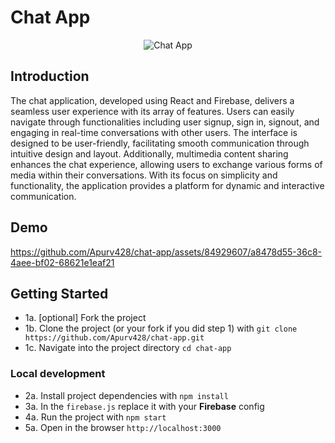 # Chat App

<div align="center">
  <img src="https://cdn.codemortals.io/mascot/5.png" alt="Chat App" />
</div>

## Introduction

The chat application, developed using React and Firebase, delivers a seamless user experience with its array of features. Users can easily navigate through functionalities including user signup, sign in, signout, and engaging in real-time conversations with other users. The interface is designed to be user-friendly, facilitating smooth communication through intuitive design and layout. Additionally, multimedia content sharing enhances the chat experience, allowing users to exchange various forms of media within their conversations. With its focus on simplicity and functionality, the application provides a platform for dynamic and interactive communication.

## Demo
https://github.com/Apurv428/chat-app/assets/84929607/a8478d55-36c8-4aee-bf02-68621e1eaf21

## Getting Started

- 1a. [optional] Fork the project
- 1b. Clone the project (or your fork if you did step 1) with `git clone https://github.com/Apurv428/chat-app.git`
- 1c. Navigate into the project directory `cd chat-app`

### Local development

- 2a. Install project dependencies with `npm install`
- 3a. In the `firebase.js` replace it with your **Firebase** config
- 4a. Run the project with `npm start`
- 5a. Open in the browser `http://localhost:3000`
